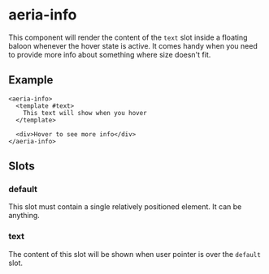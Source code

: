 # aeria-info

This component will render the content of the `text` slot inside a floating
baloon whenever the hover state is active. It comes handy when you need to
provide more info about something where size doesn't fit.

## Example

```vue-html
<aeria-info>
  <template #text>
    This text will show when you hover
  </template>

  <div>Hover to see more info</div>
</aeria-info>
```

## Slots

### default

This slot must contain a single relatively positioned element. It can be anything.

### text

The content of this slot will be shown when user pointer is over the `default` slot.


